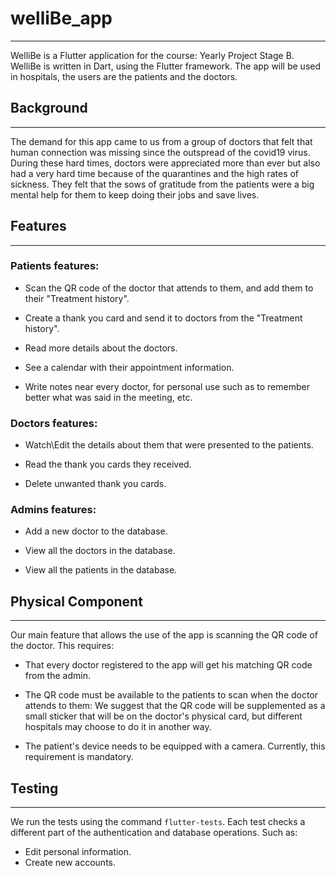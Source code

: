 # welliBe_app
---

WelliBe is a Flutter application for the course: Yearly Project Stage B.
WelliBe is written in Dart, using the Flutter framework.
The app will be used in hospitals, the users are the patients and the doctors.

## Background
---

The demand for this app came to us from a group of doctors that felt that human connection was missing since the outspread of the covid19 virus.
During these hard times, doctors were appreciated more than ever but also had a very hard time because of the quarantines and the high rates of sickness.
They felt that the sows of gratitude from the patients were a big mental help for them to keep doing their jobs and save lives.

## Features
---

### Patients features:
* Scan the QR code of the doctor that attends to them, and add them to their "Treatment history".

* Create a thank you card and send it to doctors from the "Treatment history".

* Read more details about the doctors.

* See a calendar with their appointment information.

* Write notes near every doctor, for personal use such as to remember better what was said in the meeting, etc.

### Doctors features:
* Watch\Edit the details about them that were presented to the patients.

* Read the thank you cards they received.

* Delete unwanted thank you cards.

### Admins features:
* Add a new doctor to the database.

* View all the doctors in the database.

* View all the patients in the database.

## Physical Component
---
Our main feature that allows the use of the app is scanning the QR code of the doctor.
This requires:
* That every doctor registered to the app will get his matching QR code from the admin.
* The QR code must be available to the patients to scan when the doctor attends to them:
  We suggest that the QR code will be supplemented as a small sticker that will be on the doctor's physical card,
  but different hospitals may choose to do it in another way.
  
* The patient's device needs to be equipped with a camera.
  Currently, this requirement is mandatory.

## Testing
---
We run the tests using the command `flutter-tests`.
Each test checks a different part of the authentication and database operations. Such as:
* Edit personal information.
* Create new accounts.
